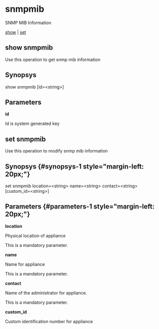 # snmpmib

SNMP MIB Information

[show](#show%20snmpmib) | [set](#set%20snmpmib)

## show snmpmib

Use this operation to get snmp mib information

## Synopsys 

show snmpmib \[id=&lt;string&gt;\]

## Parameters 

**id**

Id is system generated key

## set snmpmib

Use this operation to modify snmp mib information

## Synopsys {#synopsys-1 style="margin-left: 20px;"}

set snmpmib location=&lt;string&gt; name=&lt;string&gt; contact=&lt;string&gt; \[custom\_id=&lt;string&gt;\]

## Parameters {#parameters-1 style="margin-left: 20px;"}

**location**

Physical location of appliance

This is a mandatory parameter.

**name**

Name for appliance

This is a mandatory parameter.

**contact**

Name of the administrator for appliance.

This is a mandatory parameter.

**custom\_id**

Custom identification number for appliance
